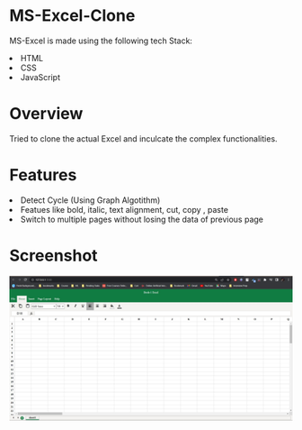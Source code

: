 # MS-Excel-Clone
MS-Excel is made using the following tech Stack:
  <li> HTML
  <li> CSS
  <li> JavaScript

# Overview
Tried to clone the actual Excel and inculcate the complex functionalities.

# Features
<li> Detect Cycle (Using Graph Algotithm)
<li> Featues like bold, italic, text alignment, cut, copy , paste
<li> Switch to multiple pages without losing the data of previous page

# Screenshot
![](https://github.com/sag-ar/MS-Excel-Clone/blob/main/Screenshot%202022-08-17%20131035.jpg)
